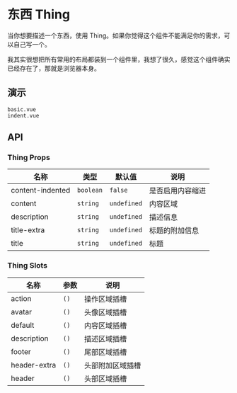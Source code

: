 # 东西 Thing

当你想要描述一个东西，使用 Thing。如果你觉得这个组件不能满足你的需求，可以自己写一个。

我其实很想把所有常用的布局都装到一个组件里，我想了很久，感觉这个组件确实已经存在了，那就是浏览器本身。

## 演示

```demo
basic.vue
indent.vue
```

## API

### Thing Props

| 名称             | 类型      | 默认值      | 说明             |
| ---------------- | --------- | ----------- | ---------------- |
| content-indented | `boolean` | `false`     | 是否启用内容缩进 |
| content          | `string`  | `undefined` | 内容区域         |
| description      | `string`  | `undefined` | 描述信息         |
| title-extra      | `string`  | `undefined` | 标题的附加信息   |
| title            | `string`  | `undefined` | 标题             |

### Thing Slots

| 名称         | 参数 | 说明             |
| ------------ | ---- | ---------------- |
| action       | `()` | 操作区域插槽     |
| avatar       | `()` | 头像区域插槽     |
| default      | `()` | 内容区域插槽     |
| description  | `()` | 描述区域插槽     |
| footer       | `()` | 尾部区域插槽     |
| header-extra | `()` | 头部附加区域插槽 |
| header       | `()` | 头部区域插槽     |
